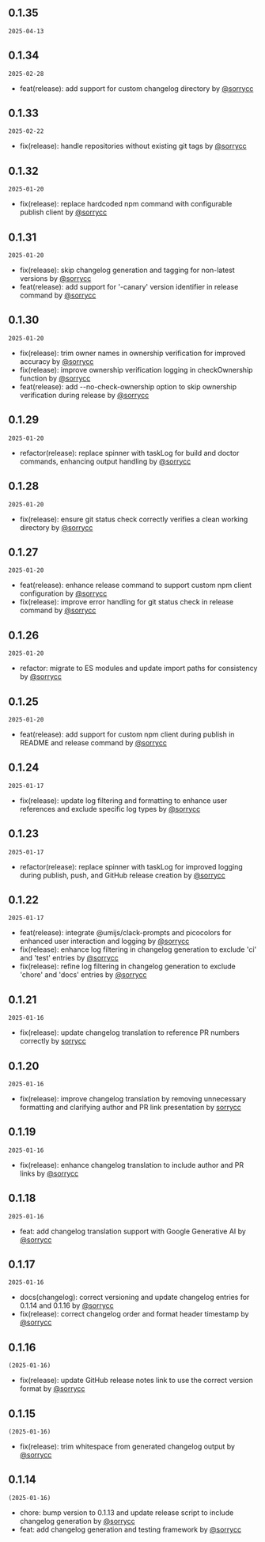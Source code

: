 ## 0.1.35

`2025-04-13`


## 0.1.34

`2025-02-28`

- feat(release): add support for custom changelog directory by [@sorrycc](https://github.com/sorrycc)


## 0.1.33

`2025-02-22`

- fix(release): handle repositories without existing git tags by [@sorrycc](https://github.com/sorrycc)


## 0.1.32

`2025-01-20`

- fix(release): replace hardcoded npm command with configurable publish client by [@sorrycc](https://github.com/sorrycc)


## 0.1.31

`2025-01-20`

- fix(release): skip changelog generation and tagging for non-latest versions by [@sorrycc](https://github.com/sorrycc)
- feat(release): add support for '-canary' version identifier in release command by [@sorrycc](https://github.com/sorrycc)


## 0.1.30

`2025-01-20`

- fix(release): trim owner names in ownership verification for improved accuracy by [@sorrycc](https://github.com/sorrycc)
- fix(release): improve ownership verification logging in checkOwnership function by [@sorrycc](https://github.com/sorrycc)
- feat(release): add --no-check-ownership option to skip ownership verification during release by [@sorrycc](https://github.com/sorrycc)


## 0.1.29

`2025-01-20`

- refactor(release): replace spinner with taskLog for build and doctor commands, enhancing output handling by [@sorrycc](https://github.com/sorrycc)


## 0.1.28

`2025-01-20`

- fix(release): ensure git status check correctly verifies a clean working directory by [@sorrycc](https://github.com/sorrycc)


## 0.1.27

`2025-01-20`

- feat(release): enhance release command to support custom npm client configuration by [@sorrycc](https://github.com/sorrycc)
- fix(release): improve error handling for git status check in release command by [@sorrycc](https://github.com/sorrycc)


## 0.1.26

`2025-01-20`

- refactor: migrate to ES modules and update import paths for consistency by [@sorrycc](https://github.com/sorrycc)


## 0.1.25

`2025-01-20`

- feat(release): add support for custom npm client during publish in README and release command by [@sorrycc](https://github.com/sorrycc)


## 0.1.24

`2025-01-17`

- fix(release): update log filtering and formatting to enhance user references and exclude specific log types by [@sorrycc](https://github.com/sorrycc)


## 0.1.23

`2025-01-17`

- refactor(release): replace spinner with taskLog for improved logging during publish, push, and GitHub release creation by [@sorrycc](https://github.com/sorrycc)


## 0.1.22

`2025-01-17`

- feat(release): integrate @umijs/clack-prompts and picocolors for enhanced user interaction and logging by [@sorrycc](https://github.com/sorrycc)
- fix(release): enhance log filtering in changelog generation to exclude 'ci' and 'test' entries by [@sorrycc](https://github.com/sorrycc)
- fix(release): refine log filtering in changelog generation to exclude 'chore' and 'docs' entries by [@sorrycc](https://github.com/sorrycc)


## 0.1.21

`2025-01-16`

- fix(release): update changelog translation to reference PR numbers correctly by [sorrycc](https://github.com/sorrycc)


## 0.1.20

`2025-01-16`

- fix(release): improve changelog translation by removing unnecessary formatting and clarifying author and PR link presentation by [sorrycc](https://github.com/sorrycc)


## 0.1.19

`2025-01-16`

- fix(release): enhance changelog translation to include author and PR links by [@sorrycc](https://github.com/sorrycc)


## 0.1.18

`2025-01-16`

- feat: add changelog translation support with Google Generative AI by [@sorrycc](https://github.com/sorrycc)


## 0.1.17

`2025-01-16`

- docs(changelog): correct versioning and update changelog entries for 0.1.14 and 0.1.16 by [@sorrycc](https://github.com/sorrycc)
- fix(release): correct changelog order and format header timestamp by [@sorrycc](https://github.com/sorrycc)


## 0.1.16

`(2025-01-16)`

- fix(release): update GitHub release notes link to use the correct version format by [@sorrycc](https://github.com/sorrycc)

## 0.1.15

`(2025-01-16)`

- fix(release): trim whitespace from generated changelog output by [@sorrycc](https://github.com/sorrycc)

## 0.1.14

`(2025-01-16)`

- chore: bump version to 0.1.13 and update release script to include changelog generation by [@sorrycc](https://github.com/sorrycc)
- feat: add changelog generation and testing framework by [@sorrycc](https://github.com/sorrycc)
